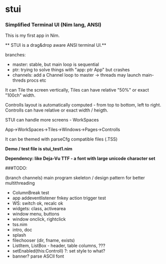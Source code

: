 # stui
### Simplified Terminal UI (Nim lang, ANSI) 

This is my first app in Nim.

** STUI is a drag&drop aware ANSI terminal UI.**

branches:
* master: stable, but main loop is sequential
* ptr: trying to solve things with "app: ptr App" but crashes
* channels: add a Channel loop to master -> threads may launch main-threds procs etc


It can Tile the screen vertically, Tiles can have relative "50%" or exact "100ch" width.

Controlls layout is automatically computed - from top to bottom, left to right.
Controlls can have relative or exact width / heigth.

STUI can handle more screens - WorkSpaces

  App->WorkSpaces->Tiles->Windows->Pages->Controlls


It can be themed with parseCfg compatible files (.TSS)

**Demo / test file is stui_test1.nim**

**Dependency: like Deja-Vu TTF - a font with large unicode character set**

###TODO:

(branch channels) main program skeleton / design pattern for better multithreading

- ColumnBreak test
- app addeventlistener fnkey action trigger test
- WS: switch ok, recalc ok
- widgets: class, activearea
- window menu, buttons
- window onclick, rightclick
- tss.nim
- intro, doc
- splash
- filechooser (dir, fname, exists)
- ListItem, ListBox - header, table columns, ???
- setEnabled(this:Controll) ?: set style to what?
- banner? parse ASCII font

